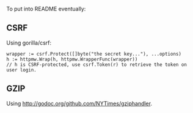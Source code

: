 To put into README eventually:

## CSRF

Using gorilla/csrf:

```
wrapper := csrf.Protect([]byte("the secret key..."), ...options)
h := httpmw.Wrap(h, httpmw.WrapperFunc(wrapper))
// h is CSRF-protected, use csrf.Token(r) to retrieve the token on user login.
```

## GZIP

Using http://godoc.org/github.com/NYTimes/gziphandler.
